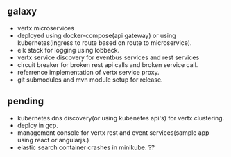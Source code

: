 ## galaxy
  - vertx microservices
  - deployed using docker-compose(api gateway) or using kubernetes(ingress to route based on route to microservice). 
  - elk stack for logging using lobback.
  - vertx service discovery for eventbus services and rest services
  - circuit breaker for broken rest api calls and broken service call. 
  - referrence implementation of vertx service proxy. 
  - git submodules and mvn module setup for release. 

## pending
  - kubernetes dns discovery(or using kubenetes api's) for vertx clustering. 
  - deploy in gcp. 
  - management console for vertx rest and event services(sample app using react or angularjs.)
  - elastic search container crashes in minikube. ?? 
